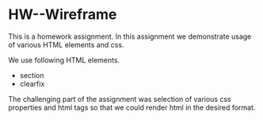 # HW--Wireframe
This is a homework assignment.
In this assignment we demonstrate usage of various HTML elements and css.

We use following HTML elements.
- section
- clearfix

The challenging part of the assignment was selection of various css properties and html tags so that we could render html in the desired format.
